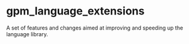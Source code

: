 # gpm_language_extensions
 A set of features and changes aimed at improving and speeding up the language library.
